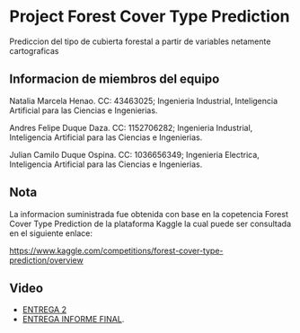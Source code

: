 # Project Forest Cover Type Prediction

Prediccion del tipo de cubierta forestal a partir de variables netamente cartograficas

## Informacion de miembros del equipo

Natalia Marcela Henao. CC: 43463025; Ingenieria Industrial, Inteligencia Artificial para las Ciencias e Ingenierias.

Andres Felipe Duque Daza. CC: 1152706282; Ingenieria Industrial, Inteligencia Artificial para las Ciencias e Ingenierias.

Julian Camilo Duque Ospina. CC: 1036656349; Ingenieria Electrica, Inteligencia Artificial para las Ciencias e Ingenierias.

## Nota
La informacion suministrada fue obtenida con base en la copetencia Forest Cover Type Prediction de la plataforma Kaggle la cual puede ser consultada en el siguiente enlace:

https://www.kaggle.com/competitions/forest-cover-type-prediction/overview

## Video
- [ENTREGA 2](https://youtu.be/O3IKjGGoa6Y)
- [ENTREGA INFORME FINAL](https://youtu.be/jBSOdFDXxmA).
